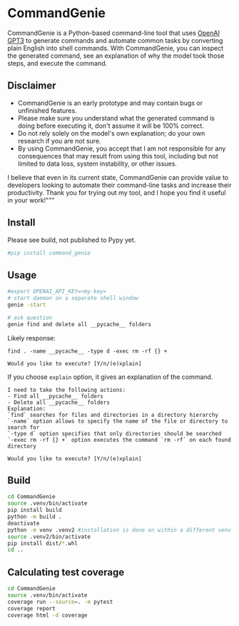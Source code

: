 # CommandGenie

CommandGenie is a Python-based command-line tool that uses [OpenAI GPT3](https://openai.com/api/) to generate commands and automate common tasks by converting plain English into shell commands. With CommandGenie, you can inspect the generated command, see an explanation of why the model took those steps, and execute the command.

## Disclaimer

- CommandGenie is an early prototype and may contain bugs or unfinished features.
- Please make sure you understand what the generated command is doing before executing it, don't assume it will be 100% correct.
- Do not rely solely on the model's own explanation; do your own research if you are not sure.
- By using CommandGenie, you accept that I am not responsible for any consequences that may result from using this tool, including but not limited to data loss, system instability, or other issues.

I believe that even in its current state, CommandGenie can provide value to developers looking to automate their command-line tasks and increase their productivity. Thank you for trying out my tool, and I hope you find it useful in your work!"""



## Install

Please see build, not published to Pypy yet.
```bash
#pip install command_genie
```

## Usage

```bash
#export OPENAI_API_KEY=<my-key>
# start daemon on a separate shell window
genie -start
```

```bash
# ask question
genie find and delete all __pycache__ folders
```

Likely response:
```text
find . -name __pycache__ -type d -exec rm -rf {} +

Would you like to execute? [Y/n/(e)xplain]
```

If you choose `explain` option, it gives an explanation of the command.

```text
I need to take the following actions:
- Find all __pycache__ folders
- Delete all __pycache__ folders
Explanation:
`find` searches for files and directories in a directory hierarchy
`-name` option allows to specify the name of the file or directory to search for
`-type d` option specifies that only directories should be searched
`-exec rm -rf {} +` option executes the command `rm -rf` on each found directory

Would you like to execute? [Y/n/(e)xplain]
```

## Build
```bash
cd CommandGenie
source .venv/bin/activate
pip install build
python -m build .
deactivate
python -m venv .venv2 #installation is done on within a different venv to the development venv
source .venv2/bin/activate
pip install dist/*.whl
cd ..

```

## Calculating test coverage

```bash
cd CommandGenie
source .venv/bin/activate
coverage run --source=. -m pytest 
coverage report
coverage html -d coverage 
```